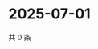 # 2025-07-01

共 0 条

<!-- BEGIN ZHIHUVIDEO -->
<!-- 最后更新时间 Tue Jul 01 2025 13:16:51 GMT+0800 (China Standard Time) -->

<!-- END ZHIHUVIDEO -->

